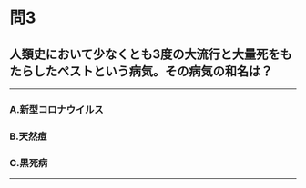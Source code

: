 # 問3
## 人類史において少なくとも3度の大流行と大量死をもたらしたペストという病気。その病気の和名は？

---

### A.新型コロナウイルス
### B.天然痘
### C.黒死病

<p id=answer style="Display:none;"></p>

---
